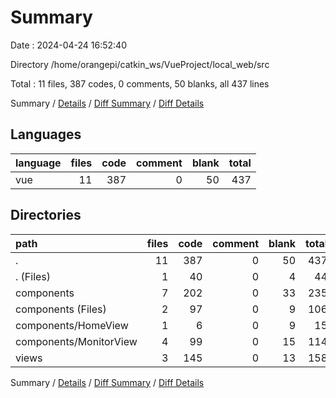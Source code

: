 # Summary

Date : 2024-04-24 16:52:40

Directory /home/orangepi/catkin_ws/VueProject/local_web/src

Total : 11 files,  387 codes, 0 comments, 50 blanks, all 437 lines

Summary / [Details](details.md) / [Diff Summary](diff.md) / [Diff Details](diff-details.md)

## Languages
| language | files | code | comment | blank | total |
| :--- | ---: | ---: | ---: | ---: | ---: |
| vue | 11 | 387 | 0 | 50 | 437 |

## Directories
| path | files | code | comment | blank | total |
| :--- | ---: | ---: | ---: | ---: | ---: |
| . | 11 | 387 | 0 | 50 | 437 |
| . (Files) | 1 | 40 | 0 | 4 | 44 |
| components | 7 | 202 | 0 | 33 | 235 |
| components (Files) | 2 | 97 | 0 | 9 | 106 |
| components/HomeView | 1 | 6 | 0 | 9 | 15 |
| components/MonitorView | 4 | 99 | 0 | 15 | 114 |
| views | 3 | 145 | 0 | 13 | 158 |

Summary / [Details](details.md) / [Diff Summary](diff.md) / [Diff Details](diff-details.md)